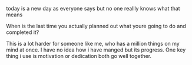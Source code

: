 today is a new day as everyone says but no one reallly knows what that means

When is the last time you actually planned out what youre going to do and completed it?

This is a lot harder for someone like me, who has a million things on my mind at once.
I have no idea how i have manged but its progress.
One key thing i use is motivation or dedication both go well together.
